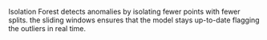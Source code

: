 Isolation Forest detects anomalies by isolating fewer points with fewer splits.
the sliding windows ensures that the model stays up-to-date flagging the outliers in real time.
